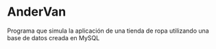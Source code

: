 # AnderVan
Programa que simula la aplicación de una tienda de ropa utilizando una base de datos creada en MySQL
